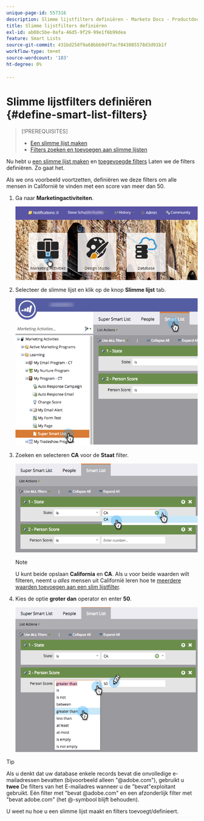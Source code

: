 ```yaml
---
unique-page-id: 557316
description: Slimme lijstfilters definiëren - Marketo Docs - Productdocumentatie
title: Slimme lijstfilters definiëren
exl-id: ab08c5be-0afa-46d5-9f29-99e1f6b99dea
feature: Smart Lists
source-git-commit: 431bd258f9a68bbb9df7acf043085578d3d91b1f
workflow-type: tm+mt
source-wordcount: '183'
ht-degree: 0%

---
```


# Slimme lijstfilters definiëren {#define-smart-list-filters}

>[!PREREQUISITES]
>
>* [Een slimme lijst maken](create-a-smart-list.md)
>* [Filters zoeken en toevoegen aan slimme lijsten](find-and-add-filters-to-a-smart-list.md)

Nu hebt u [een slimme lijst maken](/help/marketo/product-docs/core-marketo-concepts/smart-lists-and-static-lists/creating-a-smart-list/create-a-smart-list.md) en [toegevoegde filters](/help/marketo/product-docs/core-marketo-concepts/smart-lists-and-static-lists/creating-a-smart-list/find-and-add-filters-to-a-smart-list.md) Laten we de filters definiëren. Zo gaat het.

Als we ons voorbeeld voortzetten, definiëren we deze filters om alle mensen in Californië te vinden met een score van meer dan 50.

1. Ga naar **Marketingactiviteiten**.

   ![](assets/login-marketing-activities-1.png)

1. Selecteer de slimme lijst en klik op de knop **Slimme lijst** tab.

   ![](assets/smarlist-choosefilters.png)

1. Zoeken en selecteren **CA** voor de **Staat** filter.

   ![](assets/smartlistdefinefilters.png)

   >[!NOTE]
   >
   >U kunt beide opslaan **California** en **CA**. Als u voor beide waarden wilt filteren, neemt u _alles_ mensen uit Californië leren hoe te  [meerdere waarden toevoegen aan een slim lijstfilter](/help/marketo/product-docs/core-marketo-concepts/smart-lists-and-static-lists/using-smart-lists/add-multiple-values-to-a-smart-list-filter.md).

1. Kies de optie **groter dan** operator en enter **50**.

   ![](assets/smartlistfilter-personscore.png)

>[!TIP]
>
>Als u denkt dat uw database enkele records bevat die onvolledige e-mailadressen bevatten (bijvoorbeeld alleen &quot;@adobe.com&quot;), gebruikt u **twee** De filters van het E-mailadres wanneer u de &quot;bevat&quot;exploitant gebruikt. Eén filter met &quot;bevat @adobe.com&quot; en een afzonderlijk filter met &quot;bevat adobe.com&quot; (het @-symbool blijft behouden).

U weet nu hoe u een slimme lijst maakt en filters toevoegt/definieert.
